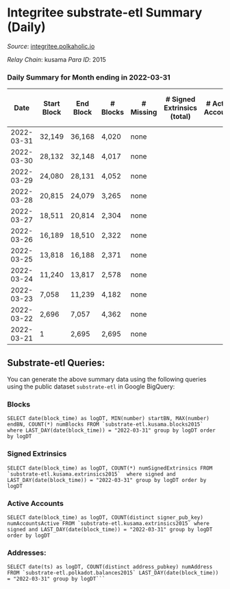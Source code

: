# Integritee substrate-etl Summary (Daily)

_Source_: [integritee.polkaholic.io](https://integritee.polkaholic.io)

*Relay Chain*: kusama
*Para ID*: 2015



### Daily Summary for Month ending in 2022-03-31


| Date | Start Block | End Block | # Blocks | # Missing | # Signed Extrinsics (total) | # Active Accounts | # Addresses with Balances | # Events | # Transfers | # XCM Transfers In | # XCM Transfers Out |
| ---- | ----------- | --------- | -------- | --------- | --------------------------- | ----------------- | ------------------------- | -------- | ----------- | ------------------ | ------------------- |
| 2022-03-31 | 32,149 | 36,168 | 4,020 | none  |  |  | 1 | 8,040 |   |   |   |
| 2022-03-30 | 28,132 | 32,148 | 4,017 | none  |  |  | 1 | 8,034 |   |   |   |
| 2022-03-29 | 24,080 | 28,131 | 4,052 | none  |  |  | 1 | 8,104 |   |   |   |
| 2022-03-28 | 20,815 | 24,079 | 3,265 | none  |  |  | 1 | 6,530 |   |   |   |
| 2022-03-27 | 18,511 | 20,814 | 2,304 | none  |  |  | 1 | 4,608 |   |   |   |
| 2022-03-26 | 16,189 | 18,510 | 2,322 | none  |  |  | 1 | 4,644 |   |   |   |
| 2022-03-25 | 13,818 | 16,188 | 2,371 | none  |  |  | 1 | 4,742 |   |   |   |
| 2022-03-24 | 11,240 | 13,817 | 2,578 | none  |  |  | 1 | 5,156 |   |   |   |
| 2022-03-23 | 7,058 | 11,239 | 4,182 | none  |  |  | 1 | 8,364 |   |   |   |
| 2022-03-22 | 2,696 | 7,057 | 4,362 | none  |  |  | 1 | 8,724 |   |   |   |
| 2022-03-21 | 1 | 2,695 | 2,695 | none  |  |  | 1 | 5,390 |   |   |   |

## Substrate-etl Queries:
You can generate the above summary data using the following queries using the public dataset `substrate-etl` in Google BigQuery:


### Blocks
```
SELECT date(block_time) as logDT, MIN(number) startBN, MAX(number) endBN, COUNT(*) numBlocks FROM `substrate-etl.kusama.blocks2015`  where LAST_DAY(date(block_time)) = "2022-03-31" group by logDT order by logDT
```


### Signed Extrinsics
```
SELECT date(block_time) as logDT, COUNT(*) numSignedExtrinsics FROM `substrate-etl.kusama.extrinsics2015`  where signed and LAST_DAY(date(block_time)) = "2022-03-31" group by logDT order by logDT
```


### Active Accounts
```
SELECT date(block_time) as logDT, COUNT(distinct signer_pub_key) numAccountsActive FROM `substrate-etl.kusama.extrinsics2015` where signed and LAST_DAY(date(block_time)) = "2022-03-31" group by logDT order by logDT
```


### Addresses:
```
SELECT date(ts) as logDT, COUNT(distinct address_pubkey) numAddress FROM `substrate-etl.polkadot.balances2015` LAST_DAY(date(block_time)) = "2022-03-31" group by logDT```

